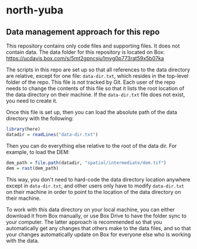 # north-yuba

## Data management approach for this repo

This repository contains only code files and supporting files. It does not contain data. The data folder for this repository is located on Box: https://ucdavis.box.com/s/5mt2gpncsju1mvg0p773rat59x5b07ka

The scripts in this repo are set up so that all references to the data directory are relative, except for one file: `data-dir.txt`, which resides in the top-level folder of the repo. This file is not tracked by Git. Each user of the repo needs to change the contents of this file so that it lists the root location of the data directory on their machine. If the `data-dir.txt` file does not exist, you need to create it.

Once this file is set up, then you can load the absolute path of the data directory with the following:
```R 
library(here)
datadir = readLines("data-dir.txt")
```

Then you can do everything else relative to the root of the data dir. For example, to load the DEM:
```R
dem_path = file.path(datadir, "spatial/intermediate/dem.tif")
dem = rast(dem_path)
```
This way, you don't need to hard-code the data directory location anywhere except in `data-dir.txt`, and other users only have to modify `data-dir.txt` on their machine in order to point to the location of the data directory on their machine.

To work with this data directory on your local machine, you can either download it from Box manually, or use Box Drive to have the folder sync to your computer. The latter approach is recommended so that you automatically get any changes that others make to the data files, and so that your changes automatically update on Box for everyone else who is working with the data.
